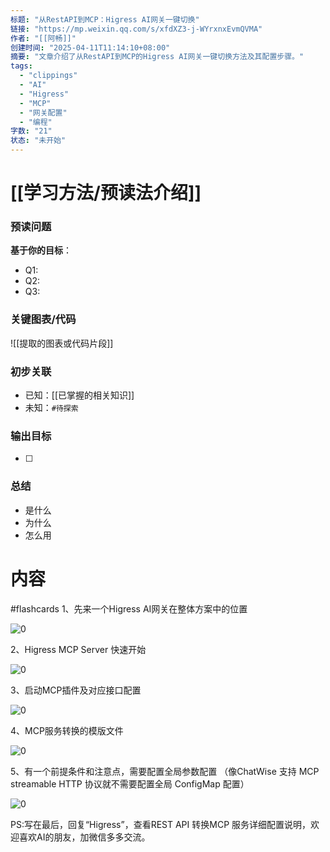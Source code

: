 ```yaml
---
标题: "从RestAPI到MCP：Higress AI网关一键切换"
链接: "https://mp.weixin.qq.com/s/xfdXZ3-j-WYrxnxEvmQVMA"
作者: "[[阿畅]]"
创建时间: "2025-04-11T11:14:10+08:00"
摘要: "文章介绍了从RestAPI到MCP的Higress AI网关一键切换方法及其配置步骤。"
tags:
  - "clippings"
  - "AI"
  - "Higress"
  - "MCP"
  - "网关配置"
  - "编程"
字数: "21"
状态: "未开始"
---
```

# [[学习方法/预读法介绍]]
### 预读问题  
**基于你的目标**：
- Q1: 
- Q2: 
- Q3:   

### 关键图表/代码  
![[提取的图表或代码片段]]
### 初步关联  
- 已知：[[已掌握的相关知识]]  
- 未知：`#待探索`  

### 输出目标
- [ ] 

### 总结
- 是什么
- 为什么
- 怎么用

# 内容
#flashcards
1、先来一个Higress AI网关在整体方案中的位置

![0](https://mmbiz.qpic.cn/mmbiz_png/M99nibPde1RtWL428QicUR5Is2KwToYOOficeAGqV8kicWqqM06sC1cHhTIdDyEGGHlE5WIic4aqmwcYT5vDHfswWqA/640?wx_fmt=png&from=appmsg&tp=webp&wxfrom=5&wx_lazy=1&wx_co=1)

2、Higress MCP Server 快速开始

![0](https://mmbiz.qpic.cn/mmbiz_png/M99nibPde1RtWL428QicUR5Is2KwToYOOfXSf350h5Kmhvhib2GibJAGoDIBw8eiaOkmdJXsCBr9G7htb6vM6uEVV7Q/640?wx_fmt=png&from=appmsg&tp=webp&wxfrom=5&wx_lazy=1&wx_co=1)

3、启动MCP插件及对应接口配置

![0](https://mmbiz.qpic.cn/mmbiz_png/M99nibPde1RtWL428QicUR5Is2KwToYOOfQbyDcUTPv0rnTIfhLiaxZTQtl99WUnhEnbUdibhme4aShAn91sHNFCLQ/640?wx_fmt=png&from=appmsg&tp=webp&wxfrom=5&wx_lazy=1&wx_co=1)

4、MCP服务转换的模版文件

![0](https://mmbiz.qpic.cn/mmbiz_png/M99nibPde1RtWL428QicUR5Is2KwToYOOfYZgpoLT89tZoHG3CNOYq81PwyMuZz9ohnibibNAS9Alv7f2xm4R2gwhQ/640?wx_fmt=png&from=appmsg&tp=webp&wxfrom=5&wx_lazy=1&wx_co=1)

5、有一个前提条件和注意点，需要配置全局参数配置 （像ChatWise 支持 MCP streamable HTTP 协议就不需要配置全局 ConfigMap 配置）

![0](https://mmbiz.qpic.cn/mmbiz_png/M99nibPde1RtWL428QicUR5Is2KwToYOOfzKq2ic7pVK0iaMN4eYfvKPHlibicSVicHsa2VQmtdypBnUh1jMviaOQPicicmw/640?wx_fmt=png&from=appmsg&tp=webp&wxfrom=5&wx_lazy=1&wx_co=1)

PS:写在最后，回复“Higress”，查看REST API 转换MCP 服务详细配置说明，欢迎喜欢AI的朋友，加微信多多交流。